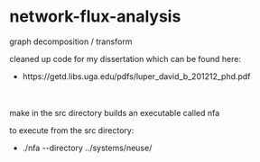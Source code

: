 # network-flux-analysis
graph decomposition / transform

cleaned up code for my dissertation which can be found here: 
  <ul><li>https://getd.libs.uga.edu/pdfs/luper_david_b_201212_phd.pdf</li></ul>
</br></br>
make in the src directory builds an executable called nfa

to execute from the src directory:
  <ul><li>./nfa --directory ../systems/neuse/</li></ul>
